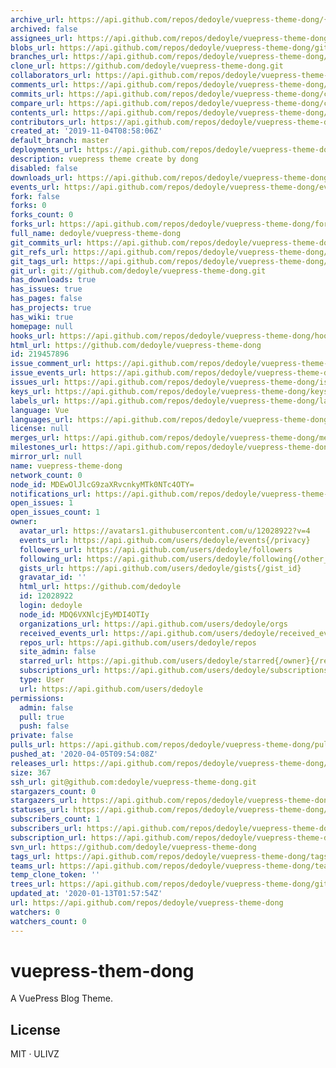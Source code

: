 ```yaml
---
archive_url: https://api.github.com/repos/dedoyle/vuepress-theme-dong/{archive_format}{/ref}
archived: false
assignees_url: https://api.github.com/repos/dedoyle/vuepress-theme-dong/assignees{/user}
blobs_url: https://api.github.com/repos/dedoyle/vuepress-theme-dong/git/blobs{/sha}
branches_url: https://api.github.com/repos/dedoyle/vuepress-theme-dong/branches{/branch}
clone_url: https://github.com/dedoyle/vuepress-theme-dong.git
collaborators_url: https://api.github.com/repos/dedoyle/vuepress-theme-dong/collaborators{/collaborator}
comments_url: https://api.github.com/repos/dedoyle/vuepress-theme-dong/comments{/number}
commits_url: https://api.github.com/repos/dedoyle/vuepress-theme-dong/commits{/sha}
compare_url: https://api.github.com/repos/dedoyle/vuepress-theme-dong/compare/{base}...{head}
contents_url: https://api.github.com/repos/dedoyle/vuepress-theme-dong/contents/{+path}
contributors_url: https://api.github.com/repos/dedoyle/vuepress-theme-dong/contributors
created_at: '2019-11-04T08:58:06Z'
default_branch: master
deployments_url: https://api.github.com/repos/dedoyle/vuepress-theme-dong/deployments
description: vuepress theme create by dong
disabled: false
downloads_url: https://api.github.com/repos/dedoyle/vuepress-theme-dong/downloads
events_url: https://api.github.com/repos/dedoyle/vuepress-theme-dong/events
fork: false
forks: 0
forks_count: 0
forks_url: https://api.github.com/repos/dedoyle/vuepress-theme-dong/forks
full_name: dedoyle/vuepress-theme-dong
git_commits_url: https://api.github.com/repos/dedoyle/vuepress-theme-dong/git/commits{/sha}
git_refs_url: https://api.github.com/repos/dedoyle/vuepress-theme-dong/git/refs{/sha}
git_tags_url: https://api.github.com/repos/dedoyle/vuepress-theme-dong/git/tags{/sha}
git_url: git://github.com/dedoyle/vuepress-theme-dong.git
has_downloads: true
has_issues: true
has_pages: false
has_projects: true
has_wiki: true
homepage: null
hooks_url: https://api.github.com/repos/dedoyle/vuepress-theme-dong/hooks
html_url: https://github.com/dedoyle/vuepress-theme-dong
id: 219457896
issue_comment_url: https://api.github.com/repos/dedoyle/vuepress-theme-dong/issues/comments{/number}
issue_events_url: https://api.github.com/repos/dedoyle/vuepress-theme-dong/issues/events{/number}
issues_url: https://api.github.com/repos/dedoyle/vuepress-theme-dong/issues{/number}
keys_url: https://api.github.com/repos/dedoyle/vuepress-theme-dong/keys{/key_id}
labels_url: https://api.github.com/repos/dedoyle/vuepress-theme-dong/labels{/name}
language: Vue
languages_url: https://api.github.com/repos/dedoyle/vuepress-theme-dong/languages
license: null
merges_url: https://api.github.com/repos/dedoyle/vuepress-theme-dong/merges
milestones_url: https://api.github.com/repos/dedoyle/vuepress-theme-dong/milestones{/number}
mirror_url: null
name: vuepress-theme-dong
network_count: 0
node_id: MDEwOlJlcG9zaXRvcnkyMTk0NTc4OTY=
notifications_url: https://api.github.com/repos/dedoyle/vuepress-theme-dong/notifications{?since,all,participating}
open_issues: 1
open_issues_count: 1
owner:
  avatar_url: https://avatars1.githubusercontent.com/u/12028922?v=4
  events_url: https://api.github.com/users/dedoyle/events{/privacy}
  followers_url: https://api.github.com/users/dedoyle/followers
  following_url: https://api.github.com/users/dedoyle/following{/other_user}
  gists_url: https://api.github.com/users/dedoyle/gists{/gist_id}
  gravatar_id: ''
  html_url: https://github.com/dedoyle
  id: 12028922
  login: dedoyle
  node_id: MDQ6VXNlcjEyMDI4OTIy
  organizations_url: https://api.github.com/users/dedoyle/orgs
  received_events_url: https://api.github.com/users/dedoyle/received_events
  repos_url: https://api.github.com/users/dedoyle/repos
  site_admin: false
  starred_url: https://api.github.com/users/dedoyle/starred{/owner}{/repo}
  subscriptions_url: https://api.github.com/users/dedoyle/subscriptions
  type: User
  url: https://api.github.com/users/dedoyle
permissions:
  admin: false
  pull: true
  push: false
private: false
pulls_url: https://api.github.com/repos/dedoyle/vuepress-theme-dong/pulls{/number}
pushed_at: '2020-04-05T09:54:08Z'
releases_url: https://api.github.com/repos/dedoyle/vuepress-theme-dong/releases{/id}
size: 367
ssh_url: git@github.com:dedoyle/vuepress-theme-dong.git
stargazers_count: 0
stargazers_url: https://api.github.com/repos/dedoyle/vuepress-theme-dong/stargazers
statuses_url: https://api.github.com/repos/dedoyle/vuepress-theme-dong/statuses/{sha}
subscribers_count: 1
subscribers_url: https://api.github.com/repos/dedoyle/vuepress-theme-dong/subscribers
subscription_url: https://api.github.com/repos/dedoyle/vuepress-theme-dong/subscription
svn_url: https://github.com/dedoyle/vuepress-theme-dong
tags_url: https://api.github.com/repos/dedoyle/vuepress-theme-dong/tags
teams_url: https://api.github.com/repos/dedoyle/vuepress-theme-dong/teams
temp_clone_token: ''
trees_url: https://api.github.com/repos/dedoyle/vuepress-theme-dong/git/trees{/sha}
updated_at: '2020-01-13T01:57:54Z'
url: https://api.github.com/repos/dedoyle/vuepress-theme-dong
watchers: 0
watchers_count: 0
---
```


# vuepress-them-dong

A VuePress Blog Theme.

## License

MIT · ULIVZ
